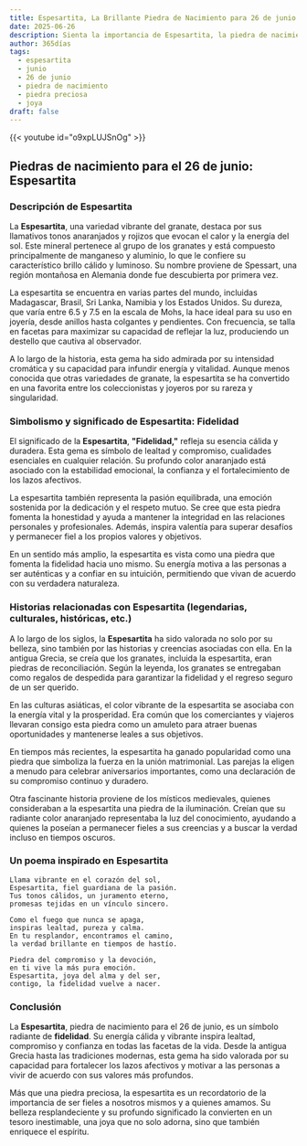 ```yaml
---
title: Espesartita, La Brillante Piedra de Nacimiento para 26 de junio
date: 2025-06-26
description: Sienta la importancia de Espesartita, la piedra de nacimiento de 26 de junio que simboliza Fidelidad. Deje que su belleza y significado iluminen su día.
author: 365días
tags:
  - espesartita
  - junio
  - 26 de junio
  - piedra de nacimiento
  - piedra preciosa
  - joya
draft: false
---
```


{{< youtube id="o9xpLUJSnOg" >}}

## Piedras de nacimiento para el 26 de junio: Espesartita

### Descripción de Espesartita

La **Espesartita**, una variedad vibrante del granate, destaca por sus llamativos tonos anaranjados y rojizos que evocan el calor y la energía del sol. Este mineral pertenece al grupo de los granates y está compuesto principalmente de manganeso y aluminio, lo que le confiere su característico brillo cálido y luminoso. Su nombre proviene de Spessart, una región montañosa en Alemania donde fue descubierta por primera vez.

La espesartita se encuentra en varias partes del mundo, incluidas Madagascar, Brasil, Sri Lanka, Namibia y los Estados Unidos. Su dureza, que varía entre 6.5 y 7.5 en la escala de Mohs, la hace ideal para su uso en joyería, desde anillos hasta colgantes y pendientes. Con frecuencia, se talla en facetas para maximizar su capacidad de reflejar la luz, produciendo un destello que cautiva al observador.

A lo largo de la historia, esta gema ha sido admirada por su intensidad cromática y su capacidad para infundir energía y vitalidad. Aunque menos conocida que otras variedades de granate, la espesartita se ha convertido en una favorita entre los coleccionistas y joyeros por su rareza y singularidad.

### Simbolismo y significado de Espesartita: Fidelidad

El significado de la **Espesartita**, **"Fidelidad,"** refleja su esencia cálida y duradera. Esta gema es símbolo de lealtad y compromiso, cualidades esenciales en cualquier relación. Su profundo color anaranjado está asociado con la estabilidad emocional, la confianza y el fortalecimiento de los lazos afectivos.

La espesartita también representa la pasión equilibrada, una emoción sostenida por la dedicación y el respeto mutuo. Se cree que esta piedra fomenta la honestidad y ayuda a mantener la integridad en las relaciones personales y profesionales. Además, inspira valentía para superar desafíos y permanecer fiel a los propios valores y objetivos.

En un sentido más amplio, la espesartita es vista como una piedra que fomenta la fidelidad hacia uno mismo. Su energía motiva a las personas a ser auténticas y a confiar en su intuición, permitiendo que vivan de acuerdo con su verdadera naturaleza.

### Historias relacionadas con Espesartita (legendarias, culturales, históricas, etc.)

A lo largo de los siglos, la **Espesartita** ha sido valorada no solo por su belleza, sino también por las historias y creencias asociadas con ella. En la antigua Grecia, se creía que los granates, incluida la espesartita, eran piedras de reconciliación. Según la leyenda, los granates se entregaban como regalos de despedida para garantizar la fidelidad y el regreso seguro de un ser querido.

En las culturas asiáticas, el color vibrante de la espesartita se asociaba con la energía vital y la prosperidad. Era común que los comerciantes y viajeros llevaran consigo esta piedra como un amuleto para atraer buenas oportunidades y mantenerse leales a sus objetivos.

En tiempos más recientes, la espesartita ha ganado popularidad como una piedra que simboliza la fuerza en la unión matrimonial. Las parejas la eligen a menudo para celebrar aniversarios importantes, como una declaración de su compromiso continuo y duradero.

Otra fascinante historia proviene de los místicos medievales, quienes consideraban a la espesartita una piedra de la iluminación. Creían que su radiante color anaranjado representaba la luz del conocimiento, ayudando a quienes la poseían a permanecer fieles a sus creencias y a buscar la verdad incluso en tiempos oscuros.

### Un poema inspirado en Espesartita

```
Llama vibrante en el corazón del sol,  
Espesartita, fiel guardiana de la pasión.  
Tus tonos cálidos, un juramento eterno,  
promesas tejidas en un vínculo sincero.  

Como el fuego que nunca se apaga,  
inspiras lealtad, pureza y calma.  
En tu resplandor, encontramos el camino,  
la verdad brillante en tiempos de hastío.  

Piedra del compromiso y la devoción,  
en ti vive la más pura emoción.  
Espesartita, joya del alma y del ser,  
contigo, la fidelidad vuelve a nacer.  
```

### Conclusión

La **Espesartita**, piedra de nacimiento para el 26 de junio, es un símbolo radiante de **fidelidad**. Su energía cálida y vibrante inspira lealtad, compromiso y confianza en todas las facetas de la vida. Desde la antigua Grecia hasta las tradiciones modernas, esta gema ha sido valorada por su capacidad para fortalecer los lazos afectivos y motivar a las personas a vivir de acuerdo con sus valores más profundos.

Más que una piedra preciosa, la espesartita es un recordatorio de la importancia de ser fieles a nosotros mismos y a quienes amamos. Su belleza resplandeciente y su profundo significado la convierten en un tesoro inestimable, una joya que no solo adorna, sino que también enriquece el espíritu.